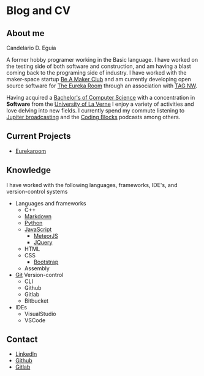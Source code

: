 # Blog and CV

## About me

Candelario D. Eguia

A former hobby programer working in the Basic language. I have worked on the testing side of both software and construction, and am having a blast coming back to the programing side of industry. I have worked with the maker-space startup [Be A Maker Club](https://www.beamaker.club/) and am currently developing open source software for [The Eureka Room](https://www.theeurekaroombham.com/) through an association with [TAG NW](https://www.tagnw.org/).

Having acquired a [Bachelor's of Computer Science](https://artsci.laverne.edu/compsci/) with a concentration in __Software__ from the [University of La Verne](http://www.laverne.edu/) I enjoy a variety of activities and love delving into new fields. I currently spend my commute listening to [Jupiter broadcasting](https://www.jupiterbroadcasting.com/) and the [Coding Blocks](https://www.codingblocks.net/) podcasts among others.

## Current Projects

* [Eurekaroom](https://pypi.org/project/eurekaroom/)

## Knowledge

I have worked with the following languages, frameworks, IDE's, and version-control systems

* Languages and frameworks
    * C++
    * [Markdown](https://www.markdownguide.org/)
    * [Python](https://www.python.org/)
    * [JavaScript](https://www.javascript.com/)
        * [MeteorJS](https://www.meteor.com/)
        * [JQuery](https://jquery.com/)
    * HTML
    * CSS
        * [Bootstrap](https://getbootstrap.com/)
    * Assembly
* [Git](https://git-scm.com/) Version-control
    * CLI
    * Github
    * Gitlab
    * Bitbucket
* IDEs
    * VisualStudio
    * VSCode

## Contact

* [LinkedIn](www.linkedin.com/in/cdeguia)
* [Github](https://github.com/cdeguia)
* [Gitlab](https://gitlab.com/CDEguia)

